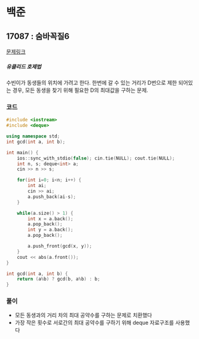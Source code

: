 # 백준

## 17087 : 숨바꼭질6

[문제링크](https://www.acmicpc.net/problem/17087)

##### 유클리드 호제법

수빈이가 동생들의 위치에 가려고 한다.
한번에 갈 수 있는 거리가 D번으로 제한 되어있는 경우, 모든 동생을 찾기 위해 필요한 D의 최대값을 구하는 문제.


### 코드

```c++
#include <iostream>
#include <deque>

using namespace std;
int gcd(int a, int b);

int main() {
    ios::sync_with_stdio(false); cin.tie(NULL); cout.tie(NULL);
    int n, s; deque<int> a;
    cin >> n >> s;

    for(int i=0; i<n; i++) {
        int ai;
        cin >> ai;
        a.push_back(ai-s);
    }

    while(a.size() > 1) {
        int x = a.back();
        a.pop_back();
        int y = a.back();
        a.pop_back();

        a.push_front(gcd(x, y));
    }
    cout << abs(a.front());
}

int gcd(int a, int b) {
    return (a%b) ? gcd(b, a%b) : b;
}
```



### 풀이

- 모든 동생과의 거리 차의 최대 공약수를 구하는 문제로 치환했다
- 가장 작은 횟수로 서로간의 최대 공약수를 구하기 위해 deque 자료구조를 사용했다
